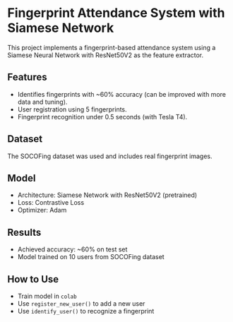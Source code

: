 # Fingerprint Attendance System with Siamese Network

This project implements a fingerprint-based attendance system using a Siamese Neural Network with ResNet50V2 as the feature extractor.

## Features
- Identifies fingerprints with ~60% accuracy (can be improved with more data and tuning).
- User registration using 5 fingerprints.
- Fingerprint recognition under 0.5 seconds (with Tesla T4).

## Dataset
The SOCOFing dataset was used and includes real fingerprint images.

## Model
- Architecture: Siamese Network with ResNet50V2 (pretrained)
- Loss: Contrastive Loss
- Optimizer: Adam

## Results
- Achieved accuracy: ~60% on test set
- Model trained on 10 users from SOCOFing dataset

## How to Use
- Train model in `colab`
- Use `register_new_user()` to add a new user
- Use `identify_user()` to recognize a fingerprint
